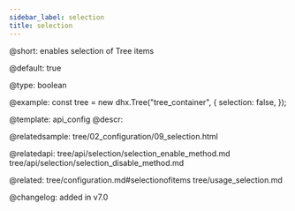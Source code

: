 ```yaml
---
sidebar_label: selection
title: selection
---          
```


@short: enables selection of Tree items

@default: true



@type: boolean

@example: 
const tree = new dhx.Tree("tree_container", {
    selection: false,
});


@template:	api_config
@descr: 



@relatedsample:
tree/02_configuration/09_selection.html

@relatedapi: tree/api/selection/selection_enable_method.md
tree/api/selection/selection_disable_method.md

@related: tree/configuration.md#selectionofitems
tree/usage_selection.md


@changelog: added in v7.0